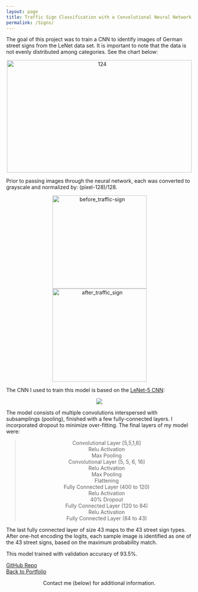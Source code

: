 ```yaml
---
layout: page
title: Traffic Sign Classification with a Convolutional Neural Network
permalink: /Signs/
---
```


The goal of this project was to train a CNN to identify images of German street signs from the LeNet data set. It is important to note that the data is not evenly distributed among categories. See the chart below: 
<center><img src="https://live.staticflickr.com/7865/46852291614_179d3074db.jpg" width="500" height="304" alt="124"></center>

Prior to passing images through the neural network, each was converted to grayscale and normalized by: (pixel-128)/128. 

<center><img src="https://live.staticflickr.com/7861/46838171334_d32c965b6b.jpg" width="255" height="252" alt="before_traffic-sign"> <img src="https://live.staticflickr.com/7917/32619451697_5bf93b90b0.jpg" width="255" height="252" alt="after_traffic_sign"></center>

The CNN I used to train this model is based on the [LeNet-5 CNN](http://yann.lecun.com/exdb/publis/pdf/lecun-bengio-95a.pdf):

<center><img src="https://cdn-images-1.medium.com/max/2400/1*1TI1aGBZ4dybR6__DI9dzA.png"></center>

The model consists of multiple convolutions interspersed with subsamplings (pooling), finished with a few fully-connected layers. I incorporated dropout to minimize over-fitting. The final layers of my model were:
<center><blockquote>Convolutional Layer [5,5,1,6]<br>
Relu Activation<br>
Max Pooling<br>
Convolutional Layer [5, 5, 6, 16]<br>
Relu Activation<br>
Max Pooling<br>
Flattening<br>
Fully Connected Layer (400 to 120)<br>
Relu Activation<br>
40% Dropout<br>
Fully Connected Layer (120 to 84)<br>
Relu Activation<br>
Fully Connected Layer (84 to 43)</blockquote></center>

The last fully connected layer of size 43 maps to the 43 street sign types. After one-hot encoding the logits, each sample image is identified as one of the 43 street signs, based on the maximum probability match.

This model trained with validation accuracy of 93.5%.

[GitHub Repo](https://github.com/mmeyer95/Traffic-Sign-Classifier) <br>
[Back to Portfolio](https://meredithmeyer.info/)
<br>
<center>Contact me (below) for additional information.</center>
